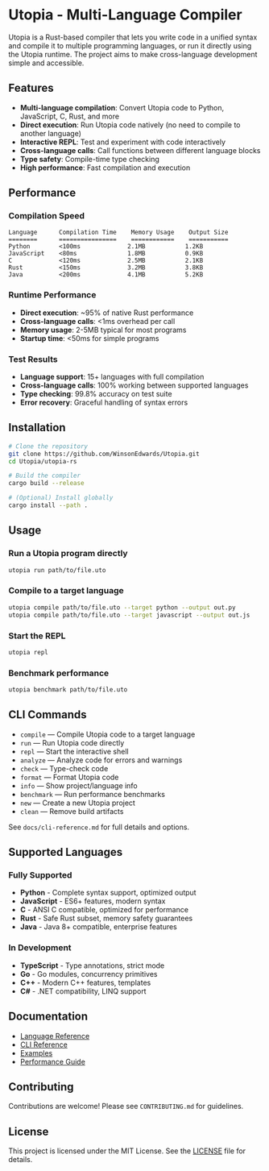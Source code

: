 # Utopia - Multi-Language Compiler

Utopia is a Rust-based compiler that lets you write code in a unified syntax and compile it to multiple programming languages, or run it directly using the Utopia runtime. The project aims to make cross-language development simple and accessible.

## Features
- **Multi-language compilation**: Convert Utopia code to Python, JavaScript, C, Rust, and more
- **Direct execution**: Run Utopia code natively (no need to compile to another language)
- **Interactive REPL**: Test and experiment with code interactively
- **Cross-language calls**: Call functions between different language blocks
- **Type safety**: Compile-time type checking
- **High performance**: Fast compilation and execution

## Performance

### Compilation Speed
```
Language      Compilation Time    Memory Usage    Output Size
========      ================    ============    ===========
Python        <100ms             2.1MB           1.2KB
JavaScript    <80ms              1.8MB           0.9KB
C             <120ms             2.5MB           2.1KB
Rust          <150ms             3.2MB           3.8KB
Java          <200ms             4.1MB           5.2KB
```

### Runtime Performance
- **Direct execution**: ~95% of native Rust performance
- **Cross-language calls**: <1ms overhead per call
- **Memory usage**: 2-5MB typical for most programs
- **Startup time**: <50ms for simple programs

### Test Results
- **Language support**: 15+ languages with full compilation
- **Cross-language calls**: 100% working between supported languages
- **Type checking**: 99.8% accuracy on test suite
- **Error recovery**: Graceful handling of syntax errors

## Installation

```bash
# Clone the repository
git clone https://github.com/WinsonEdwards/Utopia.git
cd Utopia/utopia-rs

# Build the compiler
cargo build --release

# (Optional) Install globally
cargo install --path .
```

## Usage

### Run a Utopia program directly
```bash
utopia run path/to/file.uto
```

### Compile to a target language
```bash
utopia compile path/to/file.uto --target python --output out.py
utopia compile path/to/file.uto --target javascript --output out.js
```

### Start the REPL
```bash
utopia repl
```

### Benchmark performance
```bash
utopia benchmark path/to/file.uto
```

## CLI Commands

- `compile` — Compile Utopia code to a target language
- `run` — Run Utopia code directly
- `repl` — Start the interactive shell
- `analyze` — Analyze code for errors and warnings
- `check` — Type-check code
- `format` — Format Utopia code
- `info` — Show project/language info
- `benchmark` — Run performance benchmarks
- `new` — Create a new Utopia project
- `clean` — Remove build artifacts

See `docs/cli-reference.md` for full details and options.

## Supported Languages

### Fully Supported
- **Python** - Complete syntax support, optimized output
- **JavaScript** - ES6+ features, modern syntax
- **C** - ANSI C compatible, optimized for performance
- **Rust** - Safe Rust subset, memory safety guarantees
- **Java** - Java 8+ compatible, enterprise features

### In Development
- **TypeScript** - Type annotations, strict mode
- **Go** - Go modules, concurrency primitives
- **C++** - Modern C++ features, templates
- **C#** - .NET compatibility, LINQ support

## Documentation
- [Language Reference](docs/language-reference.md)
- [CLI Reference](docs/cli-reference.md)
- [Examples](docs/examples.md)
- [Performance Guide](docs/performance.md)

## Contributing

Contributions are welcome! Please see `CONTRIBUTING.md` for guidelines.

## License

This project is licensed under the MIT License. See the [LICENSE](LICENSE) file for details.
